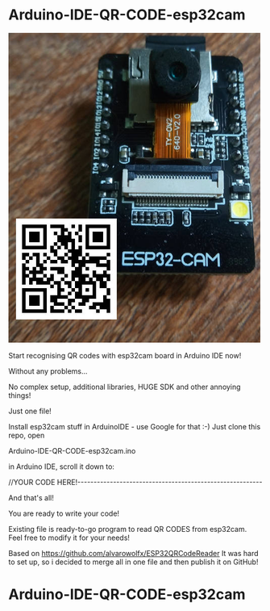 # Arduino-IDE-QR-CODE-esp32cam
![esp32cam](ESP32Cam.jpg)



Start recognising QR codes with esp32cam board in Arduino IDE now! 

Without any problems...

No complex setup, additional libraries, HUGE SDK and other annoying things!

Just one file!

Install esp32cam stuff in ArduinoIDE - use Google for that :-)
Just clone this repo, open 

Arduino-IDE-QR-CODE-esp32cam.ino

in Arduino IDE, scroll it down to:

//YOUR CODE HERE!---------------------------------------------------------


And that's all!

You are ready to write your code!


Existing file is ready-to-go program to read QR CODES from esp32cam.
Feel free to modify it for your needs!



Based on https://github.com/alvarowolfx/ESP32QRCodeReader
It was hard to set up, so i decided to merge all in one file
and then publish it on GitHub!


# Arduino-IDE-QR-CODE-esp32cam
